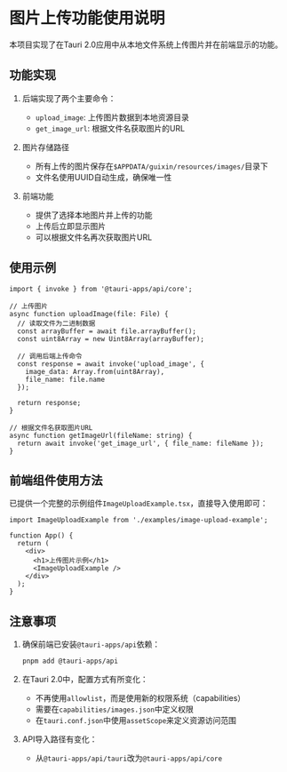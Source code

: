 # 图片上传功能使用说明

本项目实现了在Tauri 2.0应用中从本地文件系统上传图片并在前端显示的功能。

## 功能实现

1. 后端实现了两个主要命令：
   - `upload_image`: 上传图片数据到本地资源目录
   - `get_image_url`: 根据文件名获取图片的URL

2. 图片存储路径
   - 所有上传的图片保存在`$APPDATA/guixin/resources/images/`目录下
   - 文件名使用UUID自动生成，确保唯一性

3. 前端功能
   - 提供了选择本地图片并上传的功能
   - 上传后立即显示图片
   - 可以根据文件名再次获取图片URL

## 使用示例

```tsx
import { invoke } from '@tauri-apps/api/core';

// 上传图片
async function uploadImage(file: File) {
  // 读取文件为二进制数据
  const arrayBuffer = await file.arrayBuffer();
  const uint8Array = new Uint8Array(arrayBuffer);
  
  // 调用后端上传命令
  const response = await invoke('upload_image', {
    image_data: Array.from(uint8Array),
    file_name: file.name
  });
  
  return response;
}

// 根据文件名获取图片URL
async function getImageUrl(fileName: string) {
  return await invoke('get_image_url', { file_name: fileName });
}
```

## 前端组件使用方法

已提供一个完整的示例组件`ImageUploadExample.tsx`，直接导入使用即可：

```tsx
import ImageUploadExample from './examples/image-upload-example';

function App() {
  return (
    <div>
      <h1>上传图片示例</h1>
      <ImageUploadExample />
    </div>
  );
}
```

## 注意事项

1. 确保前端已安装`@tauri-apps/api`依赖：
   ```bash
   pnpm add @tauri-apps/api
   ```

2. 在Tauri 2.0中，配置方式有所变化：
   - 不再使用`allowlist`，而是使用新的权限系统（capabilities）
   - 需要在`capabilities/images.json`中定义权限
   - 在`tauri.conf.json`中使用`assetScope`来定义资源访问范围

3. API导入路径有变化：
   - 从`@tauri-apps/api/tauri`改为`@tauri-apps/api/core` 